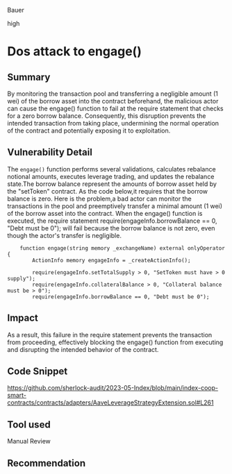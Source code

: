 Bauer

high

# Dos attack to engage()

## Summary
By monitoring the transaction pool and transferring a negligible amount (1 wei) of the borrow asset into the contract beforehand, the malicious actor can cause the engage() function to fail at the require statement that checks for a zero borrow balance. Consequently, this disruption prevents the intended transaction from taking place, undermining the normal operation of the contract and potentially exposing it to exploitation.

## Vulnerability Detail
The `engage()` function performs several validations, calculates rebalance notional amounts, executes leverage trading, and updates the rebalance state.The borrow balance represent the amounts of borrow asset held by the "setToken" contract. As the code below,it requires that the borrow balance is zero.   Here is the problem,a bad actor can monitor the transactions in the pool and preemptively transfer a minimal amount (1 wei) of the borrow asset into the contract. When the engage() function is executed, the require statement require(engageInfo.borrowBalance == 0, "Debt must be 0"); will fail because the borrow balance is not zero, even though the actor's transfer is negligible.
```solidity
    function engage(string memory _exchangeName) external onlyOperator {
        ActionInfo memory engageInfo = _createActionInfo();

        require(engageInfo.setTotalSupply > 0, "SetToken must have > 0 supply");
        require(engageInfo.collateralBalance > 0, "Collateral balance must be > 0");
        require(engageInfo.borrowBalance == 0, "Debt must be 0");
```

## Impact
As a result, this failure in the require statement prevents the transaction from proceeding, effectively blocking the engage() function from executing and disrupting the intended behavior of the contract.
## Code Snippet
https://github.com/sherlock-audit/2023-05-Index/blob/main/index-coop-smart-contracts/contracts/adapters/AaveLeverageStrategyExtension.sol#L261
## Tool used

Manual Review

## Recommendation
